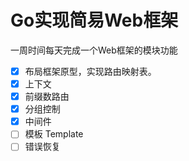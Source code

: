 # Go实现简易Web框架

一周时间每天完成一个Web框架的模块功能

- [x] 布局框架原型，实现路由映射表。
- [x] 上下文
- [x] 前缀数路由
- [x] 分组控制
- [x] 中间件
- [ ] 模板 Template
- [ ] 错误恢复
